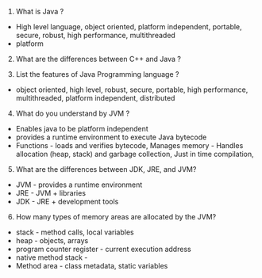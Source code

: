 1. What is Java ?
* High level language, object oriented, platform independent, portable, secure, robust, high performance, multithreaded
* platform

2. What are the differences between C++ and Java ?

3. List the features of Java Programming language ?
* object oriented, high level, robust, secure, portable, high performance, multithreaded, platform independent, distributed

4. What do you understand by JVM ?
* Enables java to be platform independent
* provides a runtime environment to execute Java bytecode
* Functions - loads and verifies bytecode, Manages memory - Handles allocation (heap, stack) and garbage collection, Just in time compilation, 

5. What are the differences between JDK, JRE, and JVM?
* JVM - provides a runtime environment
* JRE - JVM + libraries
* JDK - JRE + development tools

6. How many types of memory areas are allocated by the JVM?
* stack - method calls, local variables 
* heap - objects, arrays 
* program counter register - current execution address 
* native method stack - 
* Method area - class metadata, static variables 
